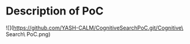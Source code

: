 # Description of PoC
![](https://github.com/YASH-CALM/CognitiveSearchPoC.git/Cognitive\ Search\ PoC.png)
